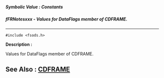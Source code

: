 ##### Symbolic Value : Constants
##### fFRNotesxxx - Values for DataFlags member of CDFRAME.
---
```
#include <fsods.h>
```
**Description :**

Values for DataFlags member of CDFRAME.

**See Also :**
[CDFRAME](/reference/Data/CDFRAME)
---
